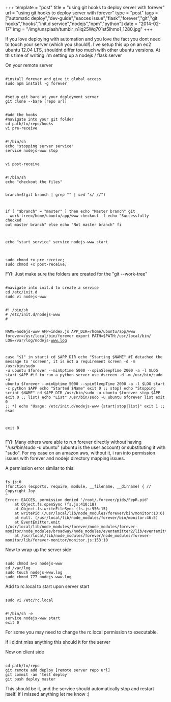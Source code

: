 +++
template = "post"
title = "using git hooks to deploy server with forever"
url = "using git hooks to deploy server with forever"
type = "post"
tags = ["automatic deploy","dev-guide","eacces issue","flask","forever","git","git hooks","hooks","init.d service","nodejs","npm","python"]
date = "2014-02-17"
img = "/img/unsplash/tumblr_n1iq25Wq701st5lhmo1_1280.jpg"
+++
<p>If you love deploying with automation and you love the fact you dont need to touch your server (which you should!).  I've setup this up on an ec2 ubuntu 12.04 LTS, shouldnt differ too much with other ubuntu versions.  At this time of writing i'm setting up a nodejs / flask server</p>
<p>On your remote server</p>
<pre><code class='language-markup'>
#install forever and give it global access
sudo npm install -g forever
</code></pre>
<pre><code class='language-markup'>
#setup git bare at your deployment server
git clone --bare [repo url]
</code></pre>
<pre><code class='language-markup'>
#add the hooks
#navigate into your git folder
cd path/to/repo/hooks
vi pre-receive
</code></pre>
<pre><code class='language-bash'>
#!/bin/sh
echo "stopping server service"
service nodejs-www stop
</code></pre>
<pre><code class='language-bash'>
vi post-receive
</code></pre>
<pre><code class='language-bash'>
#!/bin/sh
echo "checkout the files"

branch=$(git branch | grep "*" | sed "s/* //")

if [ "$branch" = "master" ]
then
        echo "Master branch"
        git --work-tree=/home/ubuntu/app/www checkout -f
        echo "Successfully checked out master branch"
else
        echo "Not master branch"
fi

echo "start service"
service nodejs-www start
</code></pre>
<pre><code class='language-markup'>
sudo chmod +x pre-receive;
sudo chmod +x post-receive;
</code></pre>
<p>FYI: Just make sure the folders are created for the "git --work-tree"</p>
<pre><code class='language-markup'>
#navigate into init.d to create a service
cd /etc/init.d
sudo vi nodejs-www
</code></pre>
<pre><code class='language-bash'>
#! /bin/sh
# /etc/init.d/nodejs-www
#

NAME=nodejs-www
APP=index.js
APP_DIR=/home/ubuntu/app/www
forever=/usr/local/bin/forever
export PATH=$PATH:/usr/local/bin/
LOG=/var/log/nodejs-www.log

case "$1" in
  start)
    cd $APP_DIR
    echo "Starting $NAME"
    #I detached the message to 'screen', it is not a requirement
    screen -d -m /usr/bin/sudo -u ubuntu $forever --minUptime 5000 --spinSleepTime 2000 -a -l $LOG start $APP
    #if to run a python server use
    #screen -d -m /usr/bin/sudo -u ubuntu $forever --minUptime 5000 --spinSleepTime 2000 -a -l $LOG start -c python $APP
    echo "Started $Name"
    exit 0
    ;;
  stop)
    echo "Stopping script $NAME"
    cd $APP_DIR
    /usr/bin/sudo -u ubuntu $forever stop $APP
    exit 0
    ;;
  list)
    echo "List"
    /usr/bin/sudo -u ubuntu $forever list
    exit 0
    ;;
  *)
    echo "Usage: /etc/init.d/nodejs-www {start|stop|list}"
    exit 1
    ;;
esac

exit 0
</code></pre>
<p>FYI: Many others were able to run forever directly without having "/usr/bin/sudo -u ubuntu" (ubuntu is the user account) or substituting it with "sudo".  For my case on an amazon aws, without it, i ran into permission issues with forever and nodejs directory mapping issues.</p>
<p>A permission error similar to this:</p>
<pre><code class='language-javascript'>
fs.js:0
(function (exports, require, module, __filename, __dirname) { // Copyright Joy
^
Error: EACCES, permission denied '/root/.forever/pids/FepR.pid'
    at Object.fs.openSync (fs.js:410:18)
    at Object.fs.writeFileSync (fs.js:956:15)
    at writePid (/usr/local/lib/node_modules/forever/bin/monitor:13:6)
    at null.<anonymous> (/usr/local/lib/node_modules/forever/bin/monitor:46:5)
    at EventEmitter.emit (/usr/local/lib/node_modules/forever/node_modules/forever-monitor/node_modules/broadway/node_modules/eventemitter2/lib/eventemitter2.js:332:22)
    at /usr/local/lib/node_modules/forever/node_modules/forever-monitor/lib/forever-monitor/monitor.js:153:10
</code></pre>
<p>Now to wrap up the server side</p>
<pre><code class='language-markup'>
sudo chmod a+x nodejs-www
cd /var/log
sudo touch nodejs-www.log
sudo chmod 777 nodejs-www.log
</code></pre>
<p>Add to rc.local to start upon server start</p>
<pre><code class='language-markup'>
sudo vi /etc/rc.local
</code></pre>
<pre><code class='language-markup'>
#!/bin/sh -e
service nodejs-www start
exit 0
</code></pre>
<p>For some you may need to change the rc.local permission to executable.</p>
<p>If i didnt miss anything this should it for the server</p>
<p>Now on client side</p>
<pre><code class='language-markup'>
cd path/to/repo
git remote add deploy [remote server repo url]
git commit -am 'test deploy'
git push deploy master
</code></pre>
<p>This should be it, and the service should automatically stop and restart itself.  If i missed anything let me know :)</p>
